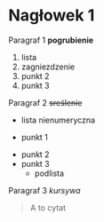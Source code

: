 # Nagłowek 1

Paragraf 1
**pogrubienie**
1. lista
  1. zagniezdzenie
3. punkt 2
4. punkt 3

Paragraf 2
~~sreślenie~~
- lista nienumeryczna
+ punkt 1
* punkt 2
* punkt 3
  - podlista

Paragraf 3
*kursywa*

>A to cytat
